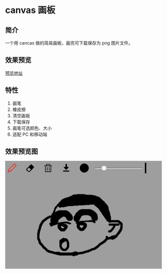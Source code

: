 # canvas 画板

## 简介

一个用 cancas 做的简易画板，画完可下载保存为 png 图片文件。

## 效果预览

[预览地址](https://jaylanwood.github.io/canvas-sketch/)

## 特性

1. 画笔
2. 橡皮擦
3. 清空画板
4. 下载保存
5. 画笔可选颜色、大小
6. 适配 PC 和移动端

## 效果预览图

![预览图](https://github.com/JaylanWood/canvas-sketch/raw/master/image/preview.png)


